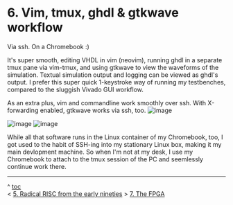 # 6. Vim, tmux, ghdl & gtkwave workflow

Via ssh. On a Chromebook :)

It's super smooth, editing VHDL in vim (neovim), running ghdl in a separate tmux pane via vim-tmux, and using gtkwave to view the waveforms of the simulation. Textual simulation output and logging can be viewed as ghdl's output. I prefer this super quick 1-keystroke way of running my testbenches, compared to the sluggish Vivado GUI workflow. 

As an extra plus, vim and commandline work smoothly over ssh. With X-forwarding enabled, gtkwave works via ssh, too.
![image](https://user-images.githubusercontent.com/30892199/103270890-4debab80-49b9-11eb-8c8a-1308093d7b4c.png)

![image](https://user-images.githubusercontent.com/30892199/103263325-d2353300-49a7-11eb-8fa0-b168ecc6ae0d.png)
![image](https://user-images.githubusercontent.com/30892199/103263490-55568900-49a8-11eb-9b65-84b423a1a7b3.png)

While all that software runs in the Linux container of my Chromebook, too, I got used to the habit of SSH-ing into my stationary Linux box, making it my main devlopment machine. So when I'm not at my desk, I use my Chromebook to attach to the tmux session of the PC and seemlessly continue work there.

---
^ [toc](https://github.com/renerocksai/rrisc/blob/main/_main.md)        
< [5. Radical RISC from the early nineties](https://github.com/renerocksai/rrisc/blob/main/_nineties.md)
\> [7. The FPGA](https://github.com/renerocksai/rrisc/blob/main/_fpga.md)

